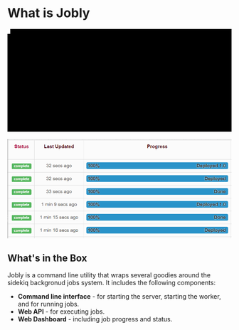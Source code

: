 # What is Jobly

![](.gitbook/assets/terminal.gif)

![](.gitbook/assets/screen.gif)


## What's in the Box

Jobly is a command line utility that wraps several goodies around the sidekiq backgronud jobs system. It includes the following components:

* **Command line interface** - for starting the server, starting the worker, and for running jobs.
* **Web API** - for executing jobs.
* **Web Dashboard** - including job progress and status.
